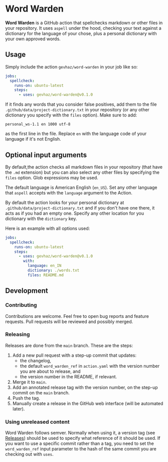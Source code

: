 # Word Warden

**Word Warden** is a GitHub action that spellchecks markdown or other files in
your repository. It uses `aspell` under the hood, checking your text against a
dictionary for the language of your chose, plus a personal dictionary with your
own approved words.

## Usage

Simply include the action `gevhaz/word-warden` in your job like so:

```yaml
jobs:
  spellcheck:
    runs-on: ubuntu-latest
    steps:
      - uses: gevhaz/word-warden@v0.1.0
```

If it finds any words that you consider false positives, add them to the file
`.github/data/project-dictionary.txt` in your repository (or any other
dictionary you specify with the `files` option). Make sure to add:

```text
personal_ws-1.1 en 1000 utf-8
```

as the first line in the file. Replace `en` with the language code of your
language if it's not English.

## Optional input arguments

By default,the action checks all markdown files in your repository (that have
the `.md` extension) but you can also select any other files by specifying the
`files` option. Glob expressions may be used.

The default language is American English (`en_US`). Set any other language that
`aspell` accepts with the `language` argument to the Action.

By default the action looks for your personal dictionary at
`.github/data/project-dictionary.txt` and if you don't have one there, it acts
as if you had an empty one. Specify any other location for you dictionary with
the `dictionary` key.

Here is an example with all options used:

```yaml
jobs:
  spellcheck:
    runs-on: ubuntu-latest
    steps:
      - uses: gevhaz/word-warden@v0.1.0
        with:
          language: en_IN
          dictionary: ./words.txt
          files: README.md
```

## Development

### Contributing

Contributions are welcome. Feel free to open bug reports and feature requests.
Pull requests will be reviewed and possibly merged.

### Releasing

Releases are done from the `main` branch. These are the steps:

1. Add a new pull request with a step-up commit that updates:
    - the changelog,
    - the default `word_warden_ref` in `action.yaml` with the version number you
      are about to release, and
    - the version number in the README, if relevant.
2. Merge it to `main`.
3. Add an annotated release tag with the version number, on the step-up commit
on the `main` branch.
4. Push the tag.
5. Manually create a release in the GitHub web interface (will be automated
later).

### Using unreleased content

Word Warden follows semver. Normally when using it, a version tag (see
[Releases](https://github.com/gevhaz/Word-Warden/releases)) should be used to
specify what reference of it should be used. If you want to use a specific
commit rather than a tag, you need to set the `word_warden_ref` input parameter
to the hash of the same commit you are checking out with `uses`.
